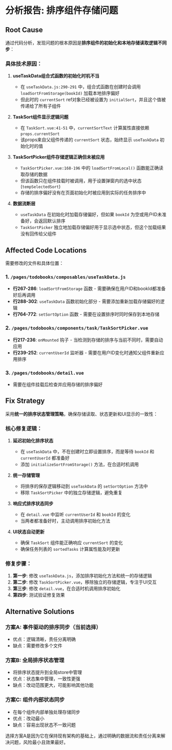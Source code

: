 # 分析报告: 排序组件存储问题

## Root Cause

通过代码分析，发现问题的根本原因是**排序组件的初始化和本地存储读取逻辑不同步**：

### 具体技术原因：

1. **useTaskData组合式函数的初始化时机不当**
   - 在 `useTaskData.js:290-291` 中，组合式函数在创建时会调用 `loadSortFromStorage(bookId)` 加载本地排序偏好
   - 但此时的 `currentSort` ref对象已经被设置为 `initialSort`，并且这个值被传递给了所有子组件

2. **TaskSort组件显示逻辑问题**
   - 在 `TaskSort.vue:41-51` 中，`currentSortText` 计算属性直接依赖 `props.currentSort`
   - 该props来自父组件传递的 `currentSort` 状态，始终显示 `useTaskData` 初始化时的值

3. **TaskSortPicker组件存储逻辑正确但未被应用**
   - `TaskSortPicker.vue:168-196` 中的 `loadSortFromLocal()` 函数能正确读取存储的数据
   - 但该函数只在组件挂载时被调用，用于设置弹窗内的选中状态 (`tempSelectedSort`)
   - 存储的排序偏好没有在页面初始化时被应用到实际的任务排序中

4. **数据流断层**
   - `useTaskData` 在初始化时加载存储偏好，但如果 `bookId` 为空或用户ID未准备好，会返回默认排序
   - `TaskSortPicker` 独立地加载存储偏好用于显示选中状态，但这个加载结果没有回传给父组件

## Affected Code Locations

需要修改的文件和具体位置：

### 1. `/pages/todobooks/composables/useTaskData.js`
- **行267-286**: `loadSortFromStorage` 函数 - 需要确保在用户ID和bookId都准备好后再调用
- **行288-302**: `useTaskData` 函数初始化部分 - 需要添加重新加载存储偏好的逻辑
- **行764-772**: `setSortOption` 函数 - 需要在设置排序时同时保存到本地存储

### 2. `/pages/todobooks/components/task/TaskSortPicker.vue`
- **行217-236**: `onMounted` 钩子 - 当检测到存储的排序与当前不同时，需要自动应用
- **行239-252**: `currentUserId` 监听器 - 需要在用户ID变化时通知父组件重新应用排序

### 3. `/pages/todobooks/detail.vue`
- 需要在组件挂载后检查并应用存储的排序偏好

## Fix Strategy

采用**统一的排序状态管理策略**，确保存储读取、状态更新和UI显示的一致性：

### 核心修复逻辑：

1. **延迟初始化排序状态**
   - 在 `useTaskData` 中，不在创建时立即设置排序，而是等待 `bookId` 和 `currentUserId` 都准备好
   - 添加 `initializeSortFromStorage()` 方法，在合适时机调用

2. **统一存储管理**
   - 将排序的保存逻辑移动到 `useTaskData` 的 `setSortOption` 方法中
   - 移除 `TaskSortPicker` 中的独立存储逻辑，避免重复

3. **响应式排序状态同步**
   - 在 `detail.vue` 中监听 `currentUserId` 和 `bookId` 的变化
   - 当两者都准备好时，主动调用排序初始化方法

4. **UI状态自动更新**
   - 确保 `TaskSort` 组件能正确响应 `currentSort` 的变化
   - 确保任务列表的 `sortedTasks` 计算属性能及时更新

### 修复步骤：

1. **第一步**: 修改 `useTaskData.js`，添加排序初始化方法和统一的存储逻辑
2. **第二步**: 修改 `TaskSortPicker.vue`，移除独立的存储逻辑，专注于UI交互
3. **第三步**: 修改 `detail.vue`，在合适时机调用排序初始化
4. **第四步**: 测试验证修复效果

## Alternative Solutions

### 方案A: 事件驱动的排序同步（当前选择）
- 优点：逻辑清晰，责任分离明确
- 缺点：需要修改多个文件

### 方案B: 全局排序状态管理
- 将排序状态提升到全局store中管理
- 优点：状态集中管理，一致性更强
- 缺点：改动范围更大，可能影响其他功能

### 方案C: 组件内部状态同步
- 在每个组件内部单独处理存储同步
- 优点：改动最小
- 缺点：容易出现状态不一致问题

选择方案A是因为它在保持现有架构的基础上，通过明确的数据流和责任分离来解决问题，风险最小且效果最好。